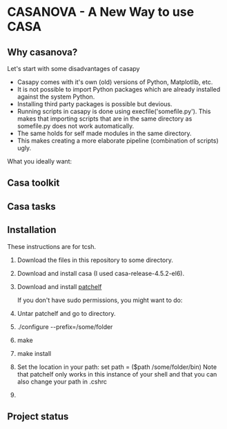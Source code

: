 CASANOVA - A New Way to use CASA
================================


Why casanova?
---------------------
Let's start with some disadvantages of casapy

- Casapy comes with it's own (old) versions of Python, Matplotlib, etc.
- It is not possible to import Python packages which are already installed against the system Python.
- Installing third party packages is possible but devious.
- Running scripts in casapy is done using execfile('somefile.py'). This makes that importing scripts that are in the same directory as somefile.py does not work automatically.
- The same holds for self made modules in the same directory.
- This makes creating a more elaborate pipeline (combination of scripts) ugly.

What you ideally want:

Casa toolkit
------------


Casa tasks
----------


Installation
------------
These instructions are for tcsh.

1. Download the files in this repository to some directory.
2. Download and install casa (I used casa-release-4.5.2-el6).
3. Download and install [patchelf](http://nixos.org/patchelf.html)

   If you don't have sudo permissions, you might want to do:
  1. Untar patchelf and go to directory.
  2. ./configure --prefix=/some/folder
  3. make
  4. make install
  5. Set the location in your path: set path = ($path /some/folder/bin) Note that patchelf only works in this instance of your shell and that you can also change your path in .cshrc

4. 

Project status
--------------
